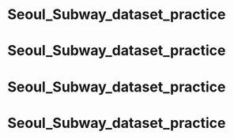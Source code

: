 # Seoul_Subway_dataset_practice
# Seoul_Subway_dataset_practice
# Seoul_Subway_dataset_practice
# Seoul_Subway_dataset_practice
